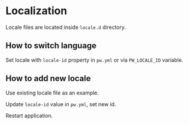 # Localization

Locale files are located inside `locale.d` directory. 

## How to switch language

Set locale with `locale-id` property in `pw.yml` or via `PW_LOCALE_ID` variable.

## How to add new locale

Use existing locale file as an example.

Update `locale-id` value in `pw.yml`, set new id.

Restart application.